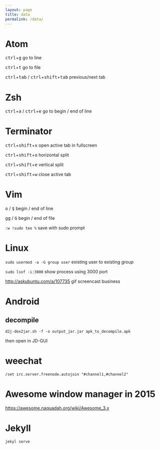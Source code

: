 ```yaml
---
layout: page
title: data
permalink: /data/
---
```


# Atom

<kbd>ctrl</kbd>+<kbd>g</kbd> go to line

<kbd>ctrl</kbd>+<kbd>t</kbd> go to file

<kbd>ctrl</kbd>+<kbd>tab</kbd> / <kbd>ctrl</kbd>+<kbd>shift</kbd>+<kbd>tab</kbd> previous/next tab

# Zsh

<kbd>ctrl</kbd>+<kbd>a</kbd> / <kbd>ctrl</kbd>+<kbd>e</kbd> go to begin / end of line

# Terminator

<kbd>ctrl</kbd>+<kbd>shift</kbd>+<kbd>x</kbd> open active tab in fullscreen

<kbd>ctrl</kbd>+<kbd>shift</kbd>+<kbd>o</kbd> horizontal split

<kbd>ctrl</kbd>+<kbd>shift</kbd>+<kbd>e</kbd> vertical split

<kbd>ctrl</kbd>+<kbd>shift</kbd>+<kbd>w</kbd> close active tab

# Vim

<kbd>o</kbd> / <kbd>$</kbd> begin / end of line

<kbd>gg</kbd> / <kbd>G</kbd> begin / end of file

`:w !sudo tee %` save with sudo prompt

# Linux

`sudo usermod -a -G group user` existing user to existing group

`sudo lsof -i:3000` show process using 3000 port

http://askubuntu.com/a/107735 gif screencast business

# Android

## decompile

`d2j-dex2jar.sh -f -o output_jar.jar apk_to_decompile.apk`

then open in JD-GUI

# weechat

`/set irc.server.freenode.autojoin "#channel1,#channel2"`

# Awesome window manager in 2015

https://awesome.naquadah.org/wiki/Awesome_3.x

# Jekyll

`jekyl serve`
